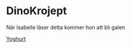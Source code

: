 # DinoKrojept

När Isabelle läser detta kommer hon att bli galen

[Yoghurt](https://www.youtube.com/watch?v=MrGLPEmjKHU)